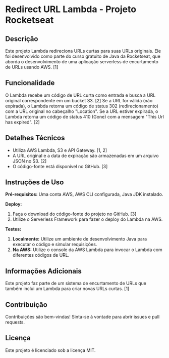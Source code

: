 # Redirect URL Lambda - Projeto Rocketseat

## Descrição

Este projeto Lambda redireciona URLs curtas para suas URLs originais. Ele foi desenvolvido como parte do curso gratuito de Java da Rocketseat, que aborda o desenvolvimento de uma aplicação serverless de encurtamento de URLs usando AWS. [1]

## Funcionalidade

O Lambda recebe um código de URL curta como entrada e busca a URL original correspondente em um bucket S3. [2] Se a URL for válida (não expirada), o Lambda retorna um código de status 302 (redirecionamento) com a URL original no cabeçalho "Location". Se a URL estiver expirada, o Lambda retorna um código de status 410 (Gone) com a mensagem "This Url has expired". [2]

## Detalhes Técnicos

* Utiliza AWS Lambda, S3 e API Gateway. [1, 2]
* A URL original e a data de expiração são armazenadas em um arquivo JSON no S3. [2]
* O código-fonte está disponível no GitHub. [3]

## Instruções de Uso

**Pré-requisitos:** Uma conta AWS, AWS CLI configurada, Java JDK instalado.

**Deploy:** 

1.  Faça o download do código-fonte do projeto no GitHub. [3]
2.  Utilize o Serverless Framework para fazer o deploy do Lambda na AWS. 

**Testes:**

1.  **Localmente:** Utilize um ambiente de desenvolvimento Java para executar o código e simular requisições.
2.  **Na AWS:** Utilize o console da AWS Lambda para invocar o Lambda com diferentes códigos de URL.

## Informações Adicionais

Este projeto faz parte de um sistema de encurtamento de URLs que também inclui um Lambda para criar novas URLs curtas. [1] 

## Contribuição

Contribuições são bem-vindas! Sinta-se à vontade para abrir issues e pull requests.

## Licença

Este projeto é licenciado sob a licença MIT.

